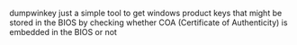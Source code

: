 dumpwinkey just a simple tool to get windows product keys that might be stored in the BIOS
by checking whether COA (Certificate of Authenticity) is embedded in the BIOS or not
